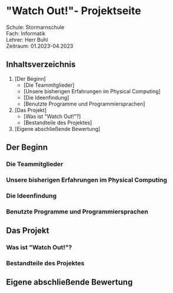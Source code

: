 # "Watch Out!"- Projektseite

Schule: Stormarnschule  
Fach: Informatik  
Lehrer: Herr Buhl   
Zeitraum: 01.2023-04.2023  

## Inhaltsverzeichnis
1. [Der Beginn]  
   - [Die Teammitglieder]  
   - [Unsere bisherigen Erfahrungen im Physical Computing]  
   - [Die Ideenfindung]  
   - [Benutzte Programme und Programmiersprachen]  
2. [Das Projekt]  
   - [Was ist "Watch Out!"?]  
   - [Bestandteile des Projektes]  
3. [Eigene abschließende Bewertung]  

## Der Beginn  

### Die Teammitglieder  

### Unsere bisherigen Erfahrungen im Physical Computing  

### Die Ideenfindung  

### Benutzte Programme und Programmiersprachen  

## Das Projekt  

### Was ist "Watch Out!"?  

### Bestandteile des Projektes

## Eigene abschließende Bewertung 

